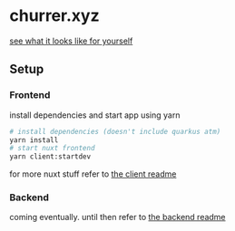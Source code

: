 # churrer.xyz
[see what it looks like for yourself](https://churrer.xyz)

## Setup

### Frontend
install dependencies and start app using yarn
```bash
# install dependencies (doesn't include quarkus atm)
yarn install
# start nuxt frontend
yarn client:startdev
```
for more nuxt stuff refer to [the client readme](./client/README.md)

### Backend
coming eventually. until then refer to [the backend readme](./server/README.md) 